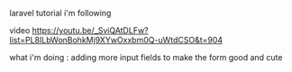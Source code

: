 laravel tutorial i'm following


video
https://youtu.be/_SviQAtDLFw?list=PL8ILbWonBohkMj9XYwOxxbm0Q-uWtdCSO&t=904


what i'm doing : 
adding more input fields to make the form good and cute
